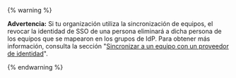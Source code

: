 {% warning %}

**Advertencia:** Si tu organización utiliza la sincronización de equipos, el revocar la identidad de SSO de una persona eliminará a dicha persona de los equipos que se mapearon en los grupos de IdP. Para obtener más información, consulta la sección "[Sincronizar a un equipo con un proveedor de identidad](/github/setting-up-and-managing-organizations-and-teams/synchronizing-a-team-with-an-identity-provider-group)".

{% endwarning %}

